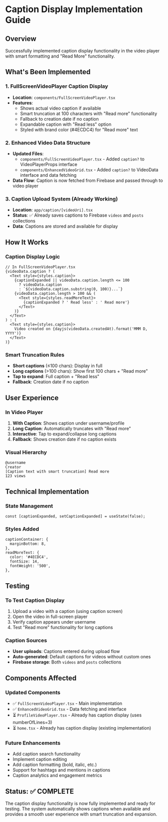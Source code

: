 # Caption Display Implementation Guide

## Overview
Successfully implemented caption display functionality in the video player with smart formatting and "Read More" functionality.

## What's Been Implemented

### 1. FullScreenVideoPlayer Caption Display
- **Location**: `components/FullScreenVideoPlayer.tsx`
- **Features**:
  - Shows actual video caption if available
  - Smart truncation at 100 characters with "Read more" functionality
  - Fallback to creation date if no caption
  - Expandable caption with "Read less" option
  - Styled with brand color (#4ECDC4) for "Read more" text

### 2. Enhanced Video Data Structure
- **Updated Files**: 
  - `components/FullScreenVideoPlayer.tsx` - Added `caption?` to VideoPlayerProps interface
  - `components/EnhancedVideoGrid.tsx` - Added `caption?` to VideoData interface and data fetching
- **Data Flow**: Caption is now fetched from Firebase and passed through to video player

### 3. Caption Upload System (Already Working)
- **Location**: `app/caption/[videoUri].tsx`
- **Status**: ✅ Already saves captions to Firebase `videos` and `posts` collections
- **Data**: Captions are stored and available for display

## How It Works

### Caption Display Logic
```tsx
// In FullScreenVideoPlayer.tsx
{videoData.caption ? (
  <Text style={styles.caption}>
    {captionExpanded || videoData.caption.length <= 100
      ? videoData.caption
      : `${videoData.caption.substring(0, 100)}...`}
    {videoData.caption.length > 100 && (
      <Text style={styles.readMoreText}>
        {captionExpanded ? ' Read less' : ' Read more'}
      </Text>
    )}
  </Text>
) : (
  <Text style={styles.caption}>
    Video created on {dayjs(videoData.createdAt).format('MMM D, YYYY')}
  </Text>
)}
```

### Smart Truncation Rules
- **Short captions** (≤100 chars): Display in full
- **Long captions** (>100 chars): Show first 100 chars + "Read more"
- **Tap to expand**: Full caption + "Read less"
- **Fallback**: Creation date if no caption

## User Experience

### In Video Player
1. **With Caption**: Shows caption under username/profile
2. **Long Caption**: Automatically truncates with "Read more"
3. **Interactive**: Tap to expand/collapse long captions
4. **Fallback**: Shows creation date if no caption exists

### Visual Hierarchy
```
@username
Creator
[Caption text with smart truncation] Read more
123 views
```

## Technical Implementation

### State Management
```tsx
const [captionExpanded, setCaptionExpanded] = useState(false);
```

### Styles Added
```tsx
captionContainer: {
  marginBottom: 8,
},
readMoreText: {
  color: '#4ECDC4',
  fontSize: 14,
  fontWeight: '500',
},
```

## Testing

### To Test Caption Display
1. Upload a video with a caption (using caption screen)
2. Open the video in full-screen player
3. Verify caption appears under username
4. Test "Read more" functionality for long captions

### Caption Sources
- **User uploads**: Captions entered during upload flow
- **Auto-generated**: Default captions for videos without custom ones
- **Firebase storage**: Both `videos` and `posts` collections

## Components Affected

### Updated Components
- ✅ `FullScreenVideoPlayer.tsx` - Main implementation
- ✅ `EnhancedVideoGrid.tsx` - Data fetching and interface
- ⏳ `ProfileVideoPlayer.tsx` - Already has caption display (uses numberOfLines=3)
- ⏳ `home.tsx` - Already has caption display (existing implementation)

### Future Enhancements
- Add caption search functionality
- Implement caption editing
- Add caption formatting (bold, italic, etc.)
- Support for hashtags and mentions in captions
- Caption analytics and engagement metrics

## Status: ✅ COMPLETE

The caption display functionality is now fully implemented and ready for testing. The system automatically shows captions when available and provides a smooth user experience with smart truncation and expansion.
